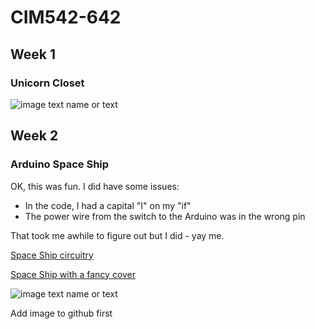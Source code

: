 # CIM542-642

## Week 1

### Unicorn Closet

![image text name or text](thelinkegoeshere)

## Week 2

### Arduino Space Ship

OK, this was fun. I did have some issues:
* In the code, I had a capital "I" on my "if"
* The power wire from the switch to the Arduino was in the wrong pin

That took me awhile to figure out but I did - yay me.

[Space Ship circuitry](https://youtu.be/OhQqHxNC8L4)

[Space Ship with a fancy cover](https://youtu.be/yc8WKyt32UQ)

![image text name or text](thelinkegoeshere)

Add image to github first
